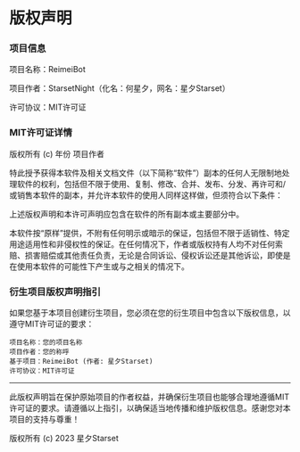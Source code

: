 # 版权声明

### 项目信息

项目名称：ReimeiBot

项目作者：StarsetNight（化名：何星夕，网名：星夕Starset）

许可协议：MIT许可证

### MIT许可证详情

版权所有 (c) 年份 项目作者

特此授予获得本软件及相关文档文件（以下简称“软件”）副本的任何人无限制地处理软件的权利，包括但不限于使用、复制、修改、合并、发布、分发、再许可和/或销售本软件的副本，并允许本软件的使用人同样这样做，但须符合以下条件：

上述版权声明和本许可声明应包含在软件的所有副本或主要部分中。

本软件按“原样”提供，不附有任何明示或暗示的保证，包括但不限于适销性、特定用途适用性和非侵权性的保证。在任何情况下，作者或版权持有人均不对任何索赔、损害赔偿或其他责任负责，无论是合同诉讼、侵权诉讼还是其他诉讼，即使是在使用本软件的可能性下产生或与之相关的情况下。

### 衍生项目版权声明指引

如果您基于本项目创建衍生项目，您必须在您的衍生项目中包含以下版权信息，以遵守MIT许可证的要求：

```
项目名称：您的项目名称
项目作者：您的称呼
基于项目：ReimeiBot (作者: 星夕Starset)
许可协议：MIT许可证
```

---

此版权声明旨在保护原始项目的作者权益，并确保衍生项目也能够合理地遵循MIT许可证的要求。请遵循以上指引，以确保适当地传播和维护版权信息。感谢您对本项目的支持与尊重！

版权所有 (c) 2023 星夕Starset